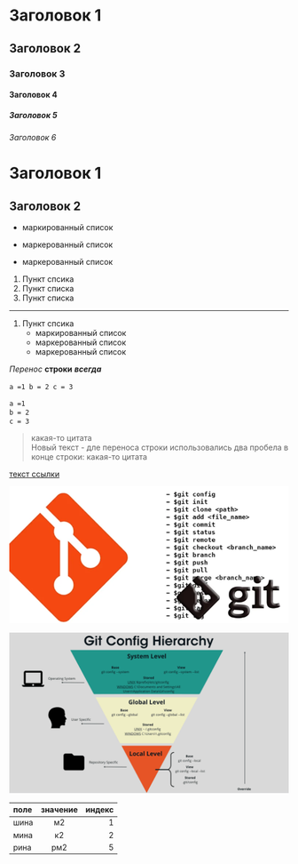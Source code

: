 # Заголовок 1
## Заголовок 2
### Заголовок 3
#### Заголовок 4
##### Заголовок 5
###### Заголовок 6


Заголовок 1
=
Заголовок 2
-


* маркированный список
- маркерованный список
+ маркерованный список


1. Пункт спсика
2. Пункт списка
3. Пункт списка


---
1. Пункт спсика
    * маркированный список
    * маркерованный список
    * маркерованный список


*Перенос* **строки** ***всегда*** 


`
a =1
b = 2
c = 3
`


```
a =1
b = 2
c = 3
```


>какая-то цитата  
Новый текст - дле переноса строки использовались два пробела в конце строки: какая-то цитата


[текст ссылки](https://github.com/AlexeySmirnov-777/lesson_readmy)


![картинка](img/1.jpg)


[![картинка](img/2.jpg)](https://github.com/AlexeySmirnov-777/lesson_readmy)



поле   | значение | индекс
:----- |:--------:| -----:
шина   | м2       | 1
мина   | к2       | 2
рина   | рм2      | 5



